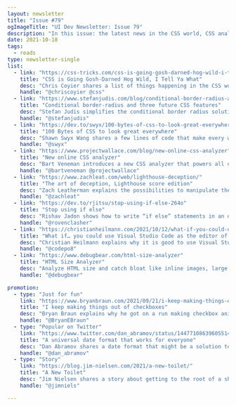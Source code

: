 ```yaml
---
layout: newsletter
title: "Issue #79"
ogImageTitle: "UI Dev Newsletter: Issue 79"
description: "In this issue: the latest news in the CSS world, CSS analyzer, HTML size analyzer, and more."
date: 2021-10-18
tags:
  - reads
type: newsletter-single
list:
  - link: "https://css-tricks.com/css-is-going-gosh-darned-hog-wild-i-tell-ya-what/"
    title: "CSS is Going Gosh-Darned Hog Wild, I Tell Ya What"
    desc: "Chris Coyier shares a list of things happening in the CSS world lately."
    handle: "@chriscoyier @css"
  - link: "https://www.stefanjudis.com/blog/conditional-border-radius-and-three-future-css-features/"
    title: "Conditional border-radius and three future CSS features"
    desc: "Stefan Judis simplifies the conditional border radius solution and explores different future solutions."
    handle: "@stefanjudis"
  - link: "https://dev.to/swyx/100-bytes-of-css-to-look-great-everywhere-19pd"
    title: "100 Bytes of CSS to look great everywhere"
    desc: "Shawn Swyx Wang shares a few lines of code that make every website look good."
    handle: "@swyx"
  - link: "https://www.projectwallace.com/blog/new-online-css-analyzer"
    title: "New online CSS analyzer"
    desc: "Bart Veneman introduces a new CSS analyzer that powers all of Project Wallace, a next-gen analyzer that keeps track of your CSS over time."
    handle: "@bartveneman @projectwallace"
  - link: "https://www.zachleat.com/web/lighthouse-deception/"
    title: "The art of deception, Lighthouse score edition"
    desc: "Zach Leatherman explains the possibilities to manipulate the Lighthouse score and how to avoid common mistakes."
    handle: "@zachleat"
  - link: "https://dev.to/rjitsu/stop-using-if-else-264o"
    title: "Stop using if else"
    desc: "Rishav Jadon shows how to write “if else” statements in an object-oriented way by using Objects and Maps."
    handle: "@rovenclasher"
  - link: "https://christianheilmann.com/2021/10/12/what-if-you-could-use-visual-studio-code-as-the-editor-of-in-browser-developer-tools/"
    title: "What if… you could use Visual Studio Code as the editor of in-browser Developer Tools?"
    desc: "Christian Heilmann explains why it is good to use Visual Studio Code as the editor of the in-browser Developer Tools."
    handle: "@codepo8"
  - link: "https://www.debugbear.com/html-size-analyzer"
    title: "HTML Size Analyzer"
    desc: "Analyze HTML size and catch bloat like inline images, large React hydration state or code duplication."
    handle: "@debugbear"

promotion:
  - type: "Just for fun"
    link: "https://www.bryanbraun.com/2021/09/21/i-keep-making-things-out-of-checkboxes/"
    title: "I keep making things out of checkboxes"
    desc: "Bryan Braun explains why he got on a run making checkbox animations and why he couldn’t stop."
    handle: "@BryanEBraun"
  - type: "Popular on Twitter"
    link: "https://www.twitter.com/dan_abramov/status/1447710863960551433"
    title: "A universal date format that works for everyone"
    desc: "Dan Abramov shares a date format that might be a solution to an evergreen problem with dates."
    handle: "@dan_abramov"
  - type: "Story"
    link: "https://blog.jim-nielsen.com/2021/a-new-toilet/"
    title: "A New Toilet"
    desc: "Jim Nielsen shares a story about getting to the root of a shitty problem."
    handle: "@jimniels"

---
```

